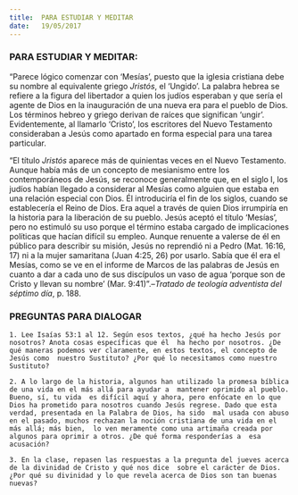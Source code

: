```yaml
---
title:  PARA ESTUDIAR Y MEDITAR
date:   19/05/2017
---
```


### PARA ESTUDIAR Y MEDITAR: 

“Parece lógico comenzar con ‘Mesías’, puesto que la iglesia cristiana debe su nombre al equivalente griego  *Jristós*, el ‘Ungido’. La palabra hebrea se refiere a la figura del libertador a quien los judíos esperaban y que  sería el agente de Dios en la inauguración de una nueva era para el pueblo de Dios. Los términos hebreo y  griego derivan de raíces que significan ‘ungir’. Evidentemente, al llamarlo ‘Cristo’, los escritores del Nuevo  Testamento consideraban a Jesús como apartado en forma especial para una tarea particular. 

“El título *Jristós* aparece más de quinientas veces en el Nuevo Testamento. Aunque había más de un concepto  de mesianismo entre los contemporáneos de Jesús, se reconoce generalmente que, en el siglo I, los judíos  habían llegado a considerar al Mesías como alguien que estaba en una relación especial con Dios. Él introduciría el fin de los siglos, cuando se establecería el Reino de Dios. Era aquel a través de quien Dios  irrumpiría en la historia para la liberación de su pueblo. Jesús aceptó el título ‘Mesías’, pero no estimuló su uso  porque el término estaba cargado de implicaciones políticas que hacían difícil su empleo. Aunque renuente a  valerse de él en público para describir su misión, Jesús no reprendió ni a Pedro (Mat. 16:16, 17) ni a la mujer  samaritana (Juan 4:25, 26) por usarlo. Sabía que él era el Mesías, como se ve en el informe de Marcos de las  palabras de Jesús en cuanto a dar a cada uno de sus discípulos un vaso de agua ‘porque son de Cristo y llevan su nombre’ (Mar. 9:41)”.–*Tratado de teología adventista del séptimo día*, p. 188. 

### PREGUNTAS PARA DIALOGAR

`1. Lee Isaías 53:1 al 12. Según esos textos, ¿qué ha hecho Jesús por nosotros? Anota cosas específicas que él  ha hecho por nosotros. ¿De qué maneras podemos ver claramente, en estos textos, el concepto de Jesús como  nuestro Sustituto? ¿Por qué lo necesitamos como nuestro Sustituto?`
 
`2. A lo largo de la historia, algunos han utilizado la promesa bíblica de una vida en el más allá para ayudar a  mantener oprimido al pueblo. Bueno, sí, tu vida  es difícil aquí y ahora, pero enfócate en lo que Dios ha prometido para nosotros cuando Jesús regrese. Dado que esta verdad, presentada en la Palabra de Dios, ha sido  mal usada con abuso en el pasado, muchos rechazan la noción cristiana de una vida en el más allá; más bien,  lo ven meramente como una artimaña creada por algunos para oprimir a otros. ¿De qué forma responderías a  esa acusación?`
 
`3. En la clase, repasen las respuestas a la pregunta del jueves acerca de la divinidad de Cristo y qué nos dice  sobre el carácter de Dios. ¿Por qué su divinidad y lo que revela acerca de Dios son tan buenas nuevas?`